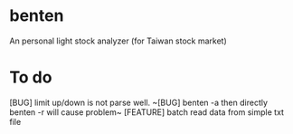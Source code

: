# benten
An personal light stock analyzer (for Taiwan stock market)

# To do
[BUG] limit up/down is not parse well.
~[BUG] benten -a then directly benten -r will cause problem~
[FEATURE] batch read data from simple txt file
